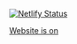 [![Netlify Status](https://api.netlify.com/api/v1/badges/38139e47-769c-4278-adee-e375c74281c9/deploy-status)](https://app.netlify.com/sites/28hcb-qlqtpm/deploys)

[Website is on](https://20hcb-qlqtpm.netlify.app/)
